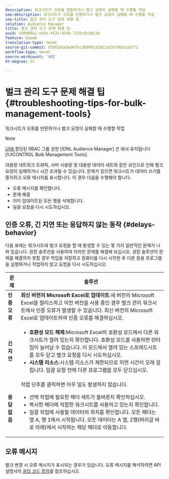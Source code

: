 ```yaml
---
description: 워크시트가 오류를 반환하거나 벌크 요청이 실패할 때 수행할 작업
seo-description: 워크시트가 오류를 반환하거나 벌크 요청이 실패할 때 수행할 작업
seo-title: 벌크 관리 도구 문제 해결 팁
solution: Audience Manager
title: 벌크 관리 도구 문제 해결 팁
uuid: 550908a1-e24e-4f31-954b-7132c0c8dc3e
feature: baaam
translation-type: tm+mt
source-git-commit: dfb0191e3ea6f6c360991a2012a15570b5cab771
workflow-type: tm+mt
source-wordcount: '402'
ht-degree: 5%

---
```



# 벌크 관리 도구 문제 해결 팁{#troubleshooting-tips-for-bulk-management-tools}

워크시트가 오류를 반환하거나 벌크 요청이 실패할 때 수행할 작업



<!-- 

<p>r_bulk_troubleshoot.xml </p>

 -->

>[!NOTE]
>
>[UI에 ](../../features/administration/administration-overview.md) 할당된 RBAC 그룹 권한 [!DNL Audience Manager] 은 에서 유지됩니다 [!UICONTROL Bulk Management Tools].

대용량 네트워크 트래픽, 서버 사용량 및 대용량 데이터 세트와 같은 요인으로 인해 벌크 요청이 실패하거나 시간 초과될 수 있습니다. 문제가 있으면 워크시트가 데이터 쓰기를 중지하고 오류 메시지를 표시합니다. 이 경우 다음을 수행해야 합니다.

* 오류 메시지를 확인합니다.
* 문제 해결
* 이미 업데이트된 모든 행을 삭제합니다.
* 일괄 요청을 다시 시도하십시오.

## 인증 오류, 긴 지연 또는 응답하지 않는 동작 {#delays-behavior}

다음 표에는 워크시트에 벌크 요청을 할 때 발생할 수 있는 몇 가지 일반적인 문제가 나와 있습니다. 권장 솔루션을 사용하여 이러한 문제를 해결해 보십시오. 권장 솔루션이 문제를 해결하지 못할 경우 작업을 저장하고 컴퓨터를 다시 시작한 후 다른 응용 프로그램을 실행하거나 작업하지 않고 요청을 다시 시도하십시오.

<table id="table_AC6FB99402214A4EAC6E709465BB67AF"> 
 <thead> 
  <tr> 
   <th colname="col1" class="entry"> 문제 </th> 
   <th colname="col2" class="entry"> 솔루션 </th> 
  </tr> 
 </thead>
 <tbody> 
  <tr> 
   <td colname="col1"> <b>인증 오류</b> </td> 
   <td colname="col2"> 
    <b>최신 버전의 Microsoft Excel로 업데이트</b>:새 버전의 Microsoft Excel을 릴리스하고 이전 버전을 사용 중인 경우 벌크 관리 워크시트에서 인증 오류가 발생할 수 있습니다. 최신 버전의 Microsoft Excel로 업데이트하여 인증 오류를 해결하십시오.
</td> 
  </tr> 
  <tr> 
   <td colname="col1"> <b>긴 지연</b> </td> 
   <td colname="col2"> 
    <ul id="ul_AA6F414024B2475AB1C0B46DC3FF0B36"> 
     <li id="li_ECC83AC39D7142519AA9A223DB8FCF23"> <b>호환성 모드 해제</b>:Microsoft Excel의 호환성 모드에서 다른 워크시트가 열려 있는지 확인합니다. 호환성 모드를 사용하면 런타임이 늘어날 수 있습니다. 이 모드에서 열려 있는 스프레드시트를 모두 닫고 벌크 요청을 다시 시도하십시오. </li> 
     <li id="li_234BFCF563234DE198884F33AB75280D"> <b>시스템 리소스</b>:시스템 리소스가 제한되므로 지연 시간이 오래 걸립니다. 일괄 요청 전에 다른 프로그램을 모두 닫으십시오. </li> 
    </ul> </td> 
  </tr> 
  <tr> 
   <td colname="col1"> <b>응답 없음</b> </td> 
   <td colname="col2">작업 단추를 클릭하면 아무 일도 발생하지 않습니다. 
    <ul id="ul_142E63CDD556414AB639E51734FEDBCF"> 
     <li id="li_DBB6C819603D46B5AECC9C854FDAFDF1">선택 작업에 필요한 헤더 세트가 올바른지 확인하십시오. </li> 
     <li id="li_391C9031907A4085BDAD42054960045C">복사한 헤더에 적합한 워크시트를 사용하고 있는지 확인합니다. </li> 
     <li id="li_76A7241989204933858621FAAB5C3408">일괄 작업에 사용할 데이터의 위치를 확인합니다. 모든 헤더는 열 A, 행 1에서 시작됩니다. 모든 데이터는 A 열, 2행(머리글 바로 아래)에서 시작하는 해당 헤더로 이동합니다. </li> 
    </ul> </td> 
  </tr> 
 </tbody> 
</table>

## 오류 메시지

벌크 변경 시 오류 메시지가 표시되는 경우가 있습니다. 오류 메시지를 해석하려면 API 설명서의 [응답 코드 정의](/help/using/api/rest-api-main/aam-api-getting-started.md)를 참조하십시오.

